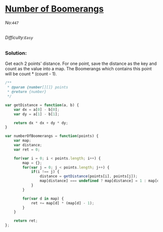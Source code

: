 # [Number of Boomerangs](https://leetcode.com/problems/number-of-boomerangs/)
###### No:`447`
###### Difficulty:`Easy`


### Solution:
Get each 2 points' distance. For one point, save the distance as the key and count as the value into a map. The Boomerangs which contains this point will be count * (count - 1).

```javascript
/**
 * @param {number[][]} points
 * @return {number}
 */

var getDistance = function(a, b) {
    var dx = a[0] - b[0];
    var dy = a[1] - b[1];

    return dx * dx + dy * dy;
}

var numberOfBoomerangs = function(points) {
    var map;
    var distance;
    var ret = 0;

    for(var i = 0; i < points.length; i++) {
        map = {};
        for(var j = 0; j < points.length; j++) {
            if(i !== j) {
                distance = getDistance(points[i], points[j]);
                map[distance] === undefined ? map[distance] = 1 : map[distance] += 1;
            }
        }

        for(var d in map) {
            ret += map[d] * (map[d] - 1);
        }
    }

    return ret;
};
```
